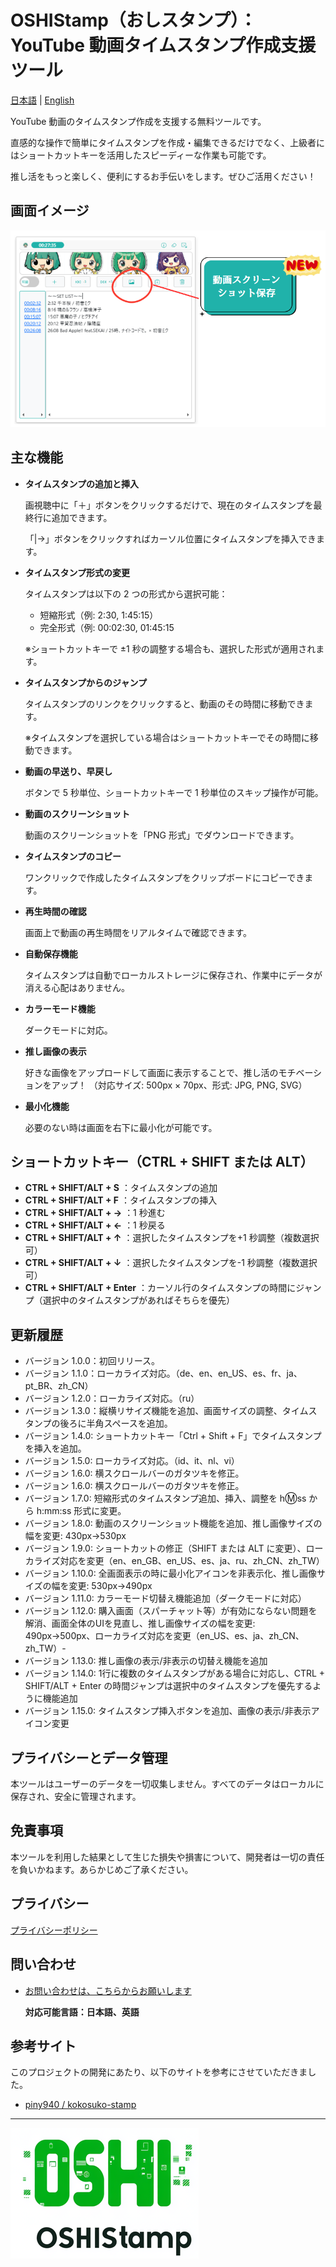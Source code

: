 # OSHIStamp（おしスタンプ）：YouTube 動画タイムスタンプ作成支援ツール

[日本語](README.md) | [English](README-EN.md)

YouTube 動画のタイムスタンプ作成を支援する無料ツールです。

直感的な操作で簡単にタイムスタンプを作成・編集できるだけでなく、上級者にはショートカットキーを活用したスピーディーな作業も可能です。

推し活をもっと楽しく、便利にするお手伝いをします。ぜひご活用ください！

## 画面イメージ

![alt text](./images/image-screen.png)

## 主な機能

- **タイムスタンプの追加と挿入**

  画視聴中に「＋」ボタンをクリックするだけで、現在のタイムスタンプを最終行に追加できます。

  「|→」ボタンをクリックすればカーソル位置にタイムスタンプを挿入できます。

- **タイムスタンプ形式の変更**

  タイムスタンプは以下の 2 つの形式から選択可能：

  - 短縮形式（例: 2:30, 1:45:15）
  - 完全形式（例: 00:02:30, 01:45:15

  ※ショートカットキーで ±1 秒の調整する場合も、選択した形式が適用されます。

- **タイムスタンプからのジャンプ**

  タイムスタンプのリンクをクリックすると、動画のその時間に移動できます。

  ※タイムスタンプを選択している場合はショートカットキーでその時間に移動できます。

- **動画の早送り、早戻し**

  ボタンで 5 秒単位、ショートカットキーで 1 秒単位のスキップ操作が可能。

- **動画のスクリーンショット**

  動画のスクリーンショットを「PNG 形式」でダウンロードできます。

- **タイムスタンプのコピー**

  ワンクリックで作成したタイムスタンプをクリップボードにコピーできます。

- **再生時間の確認**

  画面上で動画の再生時間をリアルタイムで確認できます。

- **自動保存機能**

  タイムスタンプは自動でローカルストレージに保存され、作業中にデータが消える心配はありません。


- **カラーモード機能**

  ダークモードに対応。　

- **推し画像の表示**

  好きな画像をアップロードして画面に表示することで、推し活のモチベーションをアップ！
  （対応サイズ: 500px × 70px、形式: JPG, PNG, SVG）

- **最小化機能**

  必要のない時は画面を右下に最小化が可能です。

## ショートカットキー（CTRL + SHIFT または ALT）

- **CTRL + SHIFT/ALT + S** ：タイムスタンプの追加
- **CTRL + SHIFT/ALT + F** ：タイムスタンプの挿入
- **CTRL + SHIFT/ALT + →** ：1 秒進む
- **CTRL + SHIFT/ALT + ←** ：1 秒戻る
- **CTRL + SHIFT/ALT + ↑** ：選択したタイムスタンプを+1 秒調整（複数選択可）
- **CTRL + SHIFT/ALT + ↓** ：選択したタイムスタンプを-1 秒調整（複数選択可）
- **CTRL + SHIFT/ALT + Enter** ：カーソル行のタイムスタンプの時間にジャンプ（選択中のタイムスタンプがあればそちらを優先）

## 更新履歴

- バージョン 1.0.0：初回リリース。
- バージョン 1.1.0：ローカライズ対応。（de、en、en_US、es、fr、ja、pt_BR、zh_CN）
- バージョン 1.2.0：ローカライズ対応。（ru）
- バージョン 1.3.0：縦横リサイズ機能を追加、画面サイズの調整、タイムスタンプの後ろに半角スペースを追加。
- バージョン 1.4.0: ショートカットキー「Ctrl + Shift + F」でタイムスタンプを挿入を追加。
- バージョン 1.5.0: ローカライズ対応。（id、it、nl、vi）
- バージョン 1.6.0: 横スクロールバーのガタツキを修正。
- バージョン 1.6.0: 横スクロールバーのガタツキを修正。
- バージョン 1.7.0: 短縮形式のタイムスタンプ追加、挿入、調整を h:m:ss から h:mm:ss 形式に変更。
- バージョン 1.8.0: 動画のスクリーンショット機能を追加、推し画像サイズの幅を変更: 430px→530px
- バージョン 1.9.0: ショートカットの修正（SHIFT または ALT に変更）、ローカライズ対応を変更（en、en_GB、en_US、es、ja、ru、zh_CN、zh_TW）
- バージョン 1.10.0: 全画面表示の時に最小化アイコンを非表示化、推し画像サイズの幅を変更: 530px→490px
- バージョン 1.11.0: カラーモード切替え機能追加（ダークモードに対応）
- バージョン 1.12.0: 購入画面（スパーチャット等）が有効にならない問題を解消、画面全体のUIを見直し、推し画像サイズの幅を変更: 490px→500px、ローカライズ対応を変更（en_US、es、ja、zh_CN、zh_TW）-
- バージョン 1.13.0: 推し画像の表示/非表示の切替え機能を追加
- バージョン 1.14.0: 1行に複数のタイムスタンプがある場合に対応し、CTRL + SHIFT/ALT + Enter の時間ジャンプは選択中のタイムスタンプを優先するように機能追加
- バージョン 1.15.0: タイムスタンプ挿入ボタンを追加、画像の表示/非表示アイコン変更
  
## プライバシーとデータ管理

本ツールはユーザーのデータを一切収集しません。すべてのデータはローカルに保存され、安全に管理されます。

## 免責事項

本ツールを利用した結果として生じた損失や損害について、開発者は一切の責任を負いかねます。あらかじめご了承ください。

## プライバシー

[プライバシーポリシー](https://takanori-azegami-jp.github.io/OSHIStamp-docs/)

## 問い合わせ

- [お問い合わせは、こちらからお願いします](https://github.com/takanori-azegami-jp/OSHIStamp-docs/issues)

  **対応可能言語：日本語、英語**

## 参考サイト

このプロジェクトの開発にあたり、以下のサイトを参考にさせていただきました。

- [piny940 / kokosuko-stamp](https://github.com/piny940/kokosuko-stamp)

---

![alt text](./images/image-logo.png)
